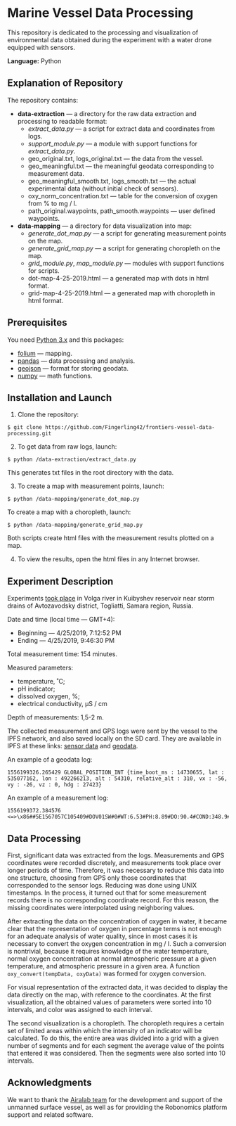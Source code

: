 # Marine Vessel Data Processing

This repository is dedicated to the processing and visualization of environmental data obtained during the experiment with a water drone equipped with sensors.

**Language:** Python

## Explanation of Repository

The repository contains:

* **data-extraction** — a directory for the raw data extraction and processing to readable format:
    * *extract_data.py* — a script for extract data and coordinates from logs.
    * *support_module.py* — a module with support functions for *extract_data.py*.
    * geo_original.txt, logs_original.txt — the data from the vessel.
    * geo_meaningful.txt — the meaningful geodata corresponding to measurement data.
    * geo_meaningful_smooth.txt, logs_smooth.txt — the actual experimental data (without initial check of sensors).
    *  oxy_norm_concentration.txt — table for the conversion of oxygen from % to mg / l.
    * path_original.waypoints, path_smooth.waypoints — user defined waypoints.
* **data-mapping** — a directory for data visualization into map:
    * *generate_dot_map.py* — a script for generating measurement points on the map.
    * *generate_grid_map.py* — a script for generating сhoropleth on the map.
    * *grid_module.py*, *map_module.py* — modules with support functions for scripts.
    * dot-map-4-25-2019.html — a generated map with dots in html format.
    * grid-map-4-25-2019.html — a generated map with сhoropleth in html format.

## Prerequisites
You need [Python 3.x](https://www.python.org) and this packages:
* [folium](https://python-visualization.github.io/folium/) — mapping.
* [pandas](https://pandas.pydata.org/) — data processing and analysis.
* [geojson](https://pypi.org/project/geojson/) — format for storing geodata.
* [numpy](https://numpy.org/) — math functions.

## Installation and Launch
1. Clone the repository:
```
$ git clone https://github.com/Fingerling42/frontiers-vessel-data-processing.git
```
2. To get data from raw logs, launch:
```
$ python /data-extraction/extract_data.py
```
This generates txt files in the root directory with the data.

3. To create a map with measurement points, launch:
```
$ python /data-mapping/generate_dot_map.py
```
To create a map with a сhoropleth, launch:
```
$ python /data-mapping/generate_grid_map.py
```
Both scripts create html files with the measurement results plotted on a map.

4. To view the results, open the html files in any Internet browser.

## Experiment Description
Experiments [took place](https://goo.gl/maps/NR6VHbbRvRjM5mQ26) in Volga river in Kuibyshev reservoir near storm drains of Avtozavodsky district, Togliatti, Samara region, Russia.

Date and time (local time — GMT+4):
* Beginning — 4/25/2019, 7:12:52 PM
* Ending — 4/25/2019, 9:46:30 PM

Total measurement time: 154 minutes.

Measured parameters:
* temperature, ˚С;
* pH indicator;
* dissolved oxygen, %;
* electrical conductivity, µS / cm

Depth of measurements: 1,5-2 m.


The collected measurement and GPS logs were sent by the vessel to the IPFS network, and also saved locally on the SD card.  They are available in IPFS at these links: [sensor data](https://gateway.ipfs.io/ipfs/QmWRjFcQi4Xcisqi8FP3AbGS3PB3gNHgtnfzbcpodKKCBP) and [geodata](https://gateway.ipfs.io/ipfs/QmPvULEGfDE2Roscy4zGpKpBE8s3sBwjiXJVQNS3sBxWDC).

An example of a geodata log:
```
1556199326.265429 GLOBAL_POSITION_INT {time_boot_ms : 14730655, lat : 535077162, lon : 492266213, alt : 54310, relative_alt : 310, vx : -56, vy : -26, vz : 0, hdg : 27423}
```
An example of a measurement log:
```
1556199372.384576 <=>\x86##5E1567057C105409#DOV01SW#0#WT:6.53#PH:8.89#DO:90.4#COND:348.9#
```
## Data Processing

First, significant data was extracted from the logs. Measurements and GPS coordinates were recorded discretely, and measurements took place over longer periods of time. Therefore, it was necessary to reduce this data into one structure, choosing from GPS only those coordinates that corresponded to the sensor logs. Reducing was done using UNIX timestamps. In the process, it turned out that for some measurement records there is no corresponding coordinate record. For this reason, the missing coordinates were interpolated using neighboring values.

After extracting the data on the concentration of oxygen in water, it became clear that the representation of oxygen in percentage terms is not enough for an adequate analysis of water quality, since in most cases it is necessary to convert the oxygen concentration in mg / l.  Such a conversion is nontrivial, because it requires knowledge of the water temperature, normal oxygen concentration at normal atmospheric pressure at a given temperature, and atmospheric pressure in a given area. A function `oxy_convert(tempData, oxyData)` was formed for oxygen conversion.

For visual representation of the extracted data, it was decided to display the data directly on the map, with reference to the coordinates.  At the first visualization, all the obtained values of parameters were sorted into 10 intervals, and color was assigned to each interval.

The second visualization is a сhoropleth. The choropleth requires a certain set of limited areas within which the intensity of an indicator will be calculated. To do this, the entire area was divided into a grid with a given number of segments and for each segment the average value of the points that entered it was considered. Then the segments were also sorted into 10 intervals.

## Acknowledgments

We want to thank the [Airalab team](https://aira.life/en/) for the development and support of the unmanned surface vessel, as well as for providing the Robonomics platform support and related software.